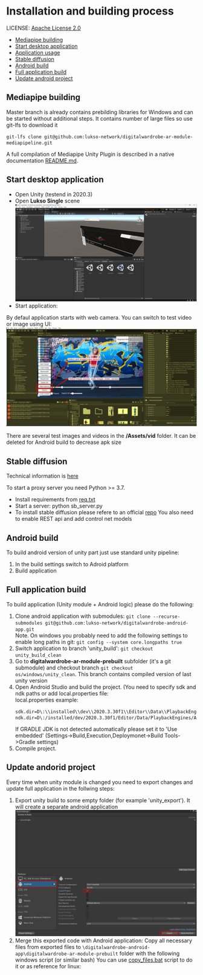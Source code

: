 # Installation and building process

LICENSE: [Apache License 2.0](/LICENSE)

- [Mediapipe building](#mediapipe-building)
- [Start desktop application](#start-desktop-application)
- [Application usage](/Docs/application_usage.md)
- [Stable diffusion](#stable-diffusion)
- [Android build](#android-build)
- [Full application build](#full-application-build)
- [Update android project](#update-andorid-project)

## Mediapipe building

Master branch is already contains prebilding libraries for Windows and can be started without additional steps. It contains number of large files so use git-lfs to download it
```
git-lfs clone git@github.com:lukso-network/digitalwardrobe-ar-module-mediapipeline.git
```

A full compilation of Mediapipe Unity Plugin is described in a native documentation [README.md](/README.md).

## Start desktop application

- Open Unity (testend in 2020.3)
- Open **Lukso Single** scene ![](/Docs/images/lukso_scene.jpg)
- Start application:

By defaul application starts with web camera. You can switch to test video or image using UI: ![](/Docs/images/sources.jpg)

There are several test images and videos in the **/Assets/vid** folder. It can be deleted for Android build to decrease apk size

## Stable diffusion

Technical information is [here](/Docs/index.md#stable-diffusion)

To start a proxy server you need Python >= 3.7. 
- Install requirements from [req.txt](/Docs/sb_server/req.txt)
- Start a server: python sb_server.py
- To install stable diffusion please refere to an official [repo](https://gitgud.io/AUTOMATIC1111/stable-diffusion-webui)
You also need to enable REST api and add control net models

## Android build

To build android version of unity part just use standard unity pipeline:
1. In the build settings switch to Adroid platform
2. Build application

## Full application build 

To build application (Unity module + Android logic) please do the following:
1. Clone android application with submodules: ```git clone --recurse-submodules git@github.com:lukso-network/digitalwardrobe-android-app.git``` <br>
Note. On windows you probably need to add the following settings to enable long paths in git: ```git config --system core.longpaths true```
1. Switch application to branch 'unity_build': ```git checkout unity_build_clean```
1. Go to **digitalwardrobe-ar-module-prebuilt** subfolder (it's a git submodule) and checkout branch ```git checkout os/windows/unity_clean```. This branch contains compiled version of last unity version
1. Open Android Studio and build the project. (You need to specify sdk and ndk paths or add local.properties file: <br>
   local.properties example:
   ```
   sdk.dir=D\:\\installed\\dev\\2020.3.30f1\\Editor\\Data\\PlaybackEngines\\AndroidPlayer\\SDK
   ndk.dir=D\:/installed/dev/2020.3.30f1/Editor/Data/PlaybackEngines/AndroidPlayer/NDK
   ```
   If GRADLE JDK is not detected automatically please set it to 'Use embedded' (Settings->Build,Execution,Deploymonet->Build Tools->Gradle settings)
1. Compile project. 

## Update andorid project

Every time when unity module is changed you need to export changes and update full application in the follwing steps:

1. Export unity build to some empty folder (for example 'unity_export'). It will create a separate android application
   ![](/Docs/images/export.jpg)
1. Merge this exported code with Android application:
   Copy all necessary files from exported files to ```\digitalwardrobe-android-app\digitalwardrobe-ar-module-prebuilt``` folder with the following windows script (or similar bash)
   You can use [copy_files.bat](/Docs/copy_files.bat) script to do it or as reference for linux:



